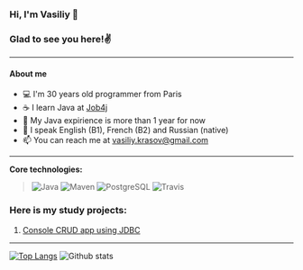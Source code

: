 ### Hi, I'm Vasiliy 👋
###
### Glad to see you here!:v:
------
#### About me

* :computer: I'm 30 years old programmer from Paris
* :coffee: I learn Java at [Job4j](https://job4j.ru/) 
* :hatched_chick: My Java expirience is more than 1 year for now 
* :speech_balloon: I speak English (B1), French (B2) and Russian (native) 
* 📫 You can reach me at vasiliy.krasov@gmail.com

------
<b>Core technologies:</b>
> ![Java](https://img.shields.io/badge/Java-%3E%3D%208-orange) 
![Maven](https://img.shields.io/badge/Maven-3-red)
![PostgreSQL](https://img.shields.io/badge/PostgreSQL-%3E%3D%209-blue)
![Travis](https://img.shields.io/badge/Travis-CI-succes)
<!--![Spring](https://img.shields.io/badge/Spring-%3E%3D%205.0-green)
![Hibernate](https://img.shields.io/badge/Hibernate-%3E%3D%205.0-yellow)-->

### Here is my study projects:
1. [Console CRUD app using JDBC](https://github.com/Krasobas/job4j_tracker)

------

[![Top Langs](https://github-readme-stats.vercel.app/api/top-langs/?username=Krasobas&layout=compact)](https://github.com/Krasobas/github-readme-stats)
![Github stats](https://github-readme-stats.vercel.app/api?username=Krasobas&hide=stars,prs,issues,contribs)

<!--
**Krasobas/Krasobas** is a ✨ _special_ ✨ repository because its `README.md` (this file) appears on your GitHub profile.

Here are some ideas to get you started:

- 🔭 I’m currently working on ...
- 🌱 I’m currently learning ...
- 👯 I’m looking to collaborate on ...
- 🤔 I’m looking for help with ...
- 💬 Ask me about ...
- 📫 How to reach me: ...
- 😄 Pronouns: ...
- ⚡ Fun fact: ...
-->
